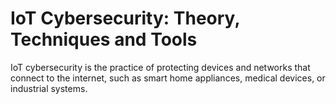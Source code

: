 # IoT Cybersecurity: Theory, Techniques and Tools

IoT cybersecurity is the practice of protecting devices and networks that connect to the internet, such as smart home appliances, medical devices, or industrial systems.
